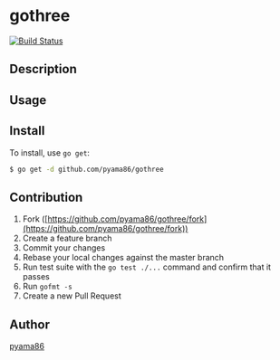 # gothree
[![Build Status](https://travis-ci.org/pyama86/gothree.svg?branch=master)](https://travis-ci.org/pyama86/gothree)

## Description


## Usage

## Install

To install, use `go get`:

```bash
$ go get -d github.com/pyama86/gothree
```

## Contribution

1. Fork ([https://github.com/pyama86/gothree/fork](https://github.com/pyama86/gothree/fork))
1. Create a feature branch
1. Commit your changes
1. Rebase your local changes against the master branch
1. Run test suite with the `go test ./...` command and confirm that it passes
1. Run `gofmt -s`
1. Create a new Pull Request

## Author

[pyama86](https://github.com/pyama86)
